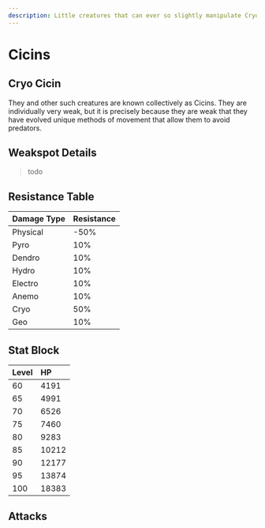 ```yaml
---
description: Little creatures that can ever so slightly manipulate Cryo..
---
```


# Cicins

## Cryo Cicin

They and other such creatures are known collectively as Cicins. They are individually very weak, but it is precisely because they are weak that they have evolved unique methods of movement that allow them to avoid predators.

## Weakspot Details

> todo

## Resistance Table

| Damage Type | Resistance |
| :--- | :--- |
| Physical | -50% |
| Pyro | 10% |
| Dendro | 10% |
| Hydro | 10% |
| Electro | 10% |
| Anemo | 10% |
| Cryo | 50% |
| Geo | 10% |

## Stat Block

| Level | HP |
| :--- | :--- |
| 60 | 4191 |
| 65 | 4991 |
| 70 | 6526 |
| 75 | 7460 |
| 80 | 9283 |
| 85 | 10212 |
| 90 | 12177 |
| 95 | 13874 |
| 100 | 18383 |

## Attacks


